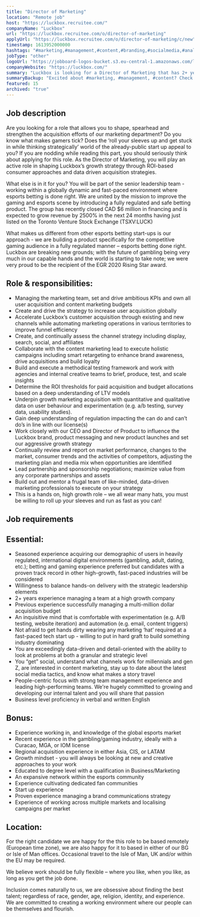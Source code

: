 ```yaml
---
title: "Director of Marketing"
location: "Remote job"
host: "https://luckbox.recruitee.com/"
companyName: "Luckbox"
url: "https://luckbox.recruitee.com/o/director-of-marketing"
applyUrl: "https://luckbox.recruitee.com/o/director-of-marketing/c/new"
timestamp: 1613952000000
hashtags: "#marketing,#management,#content,#branding,#socialmedia,#analytics,#operations,#cad,#finance,#English"
jobType: "other"
logoUrl: "https://jobboard-logos-bucket.s3.eu-central-1.amazonaws.com/luckbox"
companyWebsite: "https://luckbox.com/"
summary: "Luckbox is looking for a Director of Marketing that has 2+ years experience managing a team at a high growth company."
summaryBackup: "Excited about #marketing, #management, #content? Check out this job post!"
featured: 15
archived: "true"
---
```


## Job description

Are you looking for a role that allows you to shape, spearhead and strengthen the acquisition efforts of our marketing department? Do you know what makes gamers tick? Does the ‘roll your sleeves up and get stuck in while thinking strategically’ world of the already-public start up appeal to you? If you are nodding while reading this part, you should seriously think about applying for this role. As the Director of Marketing, you will play an active role in shaping Luckbox’s growth strategy through ROI-based consumer approaches and data driven acquisition strategies.

What else is in it for you? You will be part of the senior leadership team - working within a globally dynamic and fast-paced environment where esports betting is done right. We are united by the mission to improve the gaming and esports scene by introducing a fully regulated and safe betting product. The group has recently closed CAD $6 million in financing and is expected to grow revenue by 2500% in the next 24 months having just listed on the Toronto Venture Stock Exchange (TSXV:LUCK)

What makes us different from other esports betting start-ups is our approach - we are building a product specifically for the competitive gaming audience in a fully regulated manner – esports betting done right. Luckbox are breaking new grounds; with the future of gambling being very much in our capable hands and the world is starting to take note; we were very proud to be the recipient of the EGR 2020 Rising Star award.

## Role & responsibilities:

*   Managing the marketing team, set and drive ambitious KPIs and own all user acquisition and content marketing budgets
*   Create and drive the strategy to increase user acquisition globally
*   Accelerate Luckbox’s customer acquisition through existing and new channels while automating marketing operations in various territories to improve funnel efficiency
*   Create, and continually assess the channel strategy including display, search, social, and affiliates
*   Collaborate with the content marketing lead to execute holistic campaigns including smart retargeting to enhance brand awareness, drive acquisitions and build loyalty
*   Build and execute a methodical testing framework and work with agencies and internal creative teams to brief, produce, test, and scale insights
*   Determine the ROI thresholds for paid acquisition and budget allocations based on a deep understanding of LTV models
*   Underpin growth marketing acquisition with quantitative and qualitative data on user behaviour and experimentation (e.g. a/b testing, survey data, usability studies).
*   Gain deep understanding of regulation impacting the can do and can’t do’s in line with our license(s)
*   Work closely with our CEO and Director of Product to influence the Luckbox brand, product messaging and new product launches and set our aggressive growth strategy
*   Continually review and report on market performance, changes to the market, consumer trends and the activities of competitors, adjusting the marketing plan and media mix when opportunities are identified
*   Lead partnership and sponsorship negotiations; maximize value from any corporate partnerships and assets
*   Build out and mentor a frugal team of like-minded, data-driven marketing professionals to execute on your strategy
*   This is a hands on, high growth role – we all wear many hats, you must be willing to roll up your sleeves and run as fast as you can!

## Job requirements

## Essential:

*   Seasoned experience acquiring our demographic of users in heavily regulated, international digital environments (gambling, adult, dating, etc.); betting and gaming experience preferred but candidates with a proven track record in other high-growth, fast-paced industries will be considered
*   Willingness to balance hands-on delivery with the strategic leadership elements
*   2+ years experience managing a team at a high growth company
*   Previous experience successfully managing a multi-million dollar acquisition budget
*   An inquisitive mind that is comfortable with experimentation (e.g. A/B testing, website iteration) and automation (e.g. email, content triggers)
*   Not afraid to get hands dirty wearing any marketing ‘hat’ required at a fast-paced tech start up - willing to put in hard graft to build something industry dominating
*   You are exceedingly data-driven and detail-oriented with the ability to look at problems at both a granular and strategic level
*   You “get” social, understand what channels work for millennials and gen Z, are interested in content marketing, stay up to date about the latest social media tactics, and know what makes a story travel
*   People-centric focus with strong team management experience and leading high-performing teams. We're hugely committed to growing and developing our internal talent and you will share that passion
*   Business level proficiency in verbal and written English

## Bonus:

*   Experience working in, and knowledge of the global esports market
*   Recent experience in the gambling/gaming industry, ideally with a Curacao, MGA, or IOM license
*   Regional acquisition experience in either Asia, CIS, or LATAM
*   Growth mindset - you will always be looking at new and creative approaches to your work
*   Educated to degree level with a qualification in Business/Marketing
*   An expansive network within the esports community
*   Experience cultivating dedicated fan communities
*   Start up experience
*   Proven experience managing a brand communications strategy
*   Experience of working across multiple markets and localising campaigns per market

## Location:

For the right candidate we are happy for the this role to be based remotely (European time zone), we are also happy for it to based in either of our BG or Isle of Man offices. Occasional travel to the Isle of Man, UK and/or within the EU may be required.

We believe work should be fully flexible – where you like, when you like, as long as you get the job done.

Inclusion comes naturally to us, we are obsessive about finding the best talent; regardless of race, gender, age, religion, identity, and experience. We are committed to creating a working environment where our people can be themselves and flourish.
